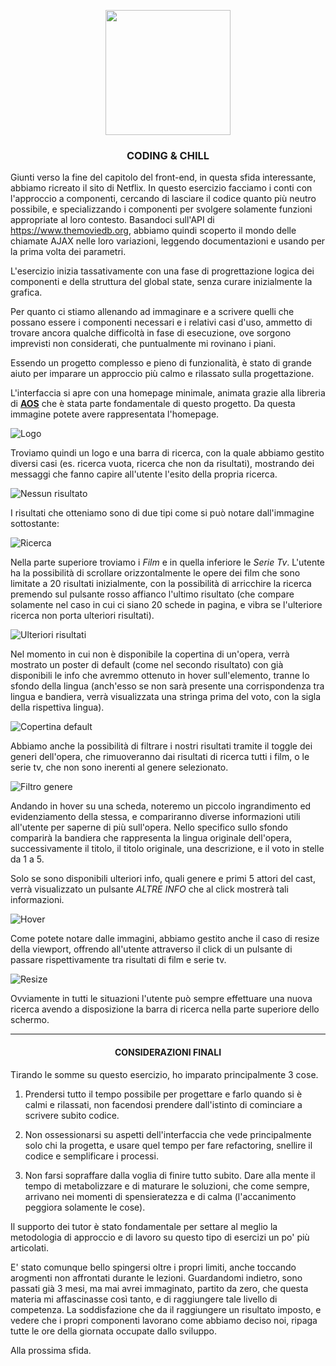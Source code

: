 <p></p>
<p align="center"> 
<img src="https://imgur.com/64Pcke8.jpg" width="200" />
<p>

### <p style="text-align: center;">CODING & CHILL</p>

Giunti verso la fine del capitolo del front-end, in questa sfida interessante, abbiamo ricreato il sito di Netflix. In questo esercizio facciamo i conti con l'approccio a componenti, cercando di lasciare il codice
quanto più neutro possibile, e specializzando i componenti per svolgere solamente funzioni appropriate al loro contesto. Basandoci sull'API di https://www.themoviedb.org, abbiamo quindi scoperto il mondo delle chiamate AJAX nelle loro variazioni, leggendo documentazioni e usando per la prima volta dei parametri.

L'esercizio inizia tassativamente con una fase di progrettazione logica dei componenti e della struttura del global state, senza curare inizialmente la grafica.

Per quanto ci stiamo allenando ad immaginare e a scrivere quelli che possano essere i componenti necessari e i relativi casi d'uso, ammetto di trovare ancora qualche difficoltà in fase di esecuzione, ove sorgono imprevisti non considerati, che puntualmente mi rovinano i piani.

Essendo un progetto complesso e pieno di funzionalità, è stato di grande aiuto per imparare un approccio più calmo e rilassato sulla progettazione.

L'interfaccia si apre con una homepage minimale, animata grazie alla libreria di [**AOS**](https://michalsnik.github.io/aos/) che è stata parte fondamentale di questo progetto. Da questa immagine potete avere rappresentata l'homepage.

![Logo](https://imgur.com/5P7BHRW.gif)

Troviamo quindi un logo e una barra di ricerca, con la quale abbiamo gestito diversi casi (es. ricerca vuota, ricerca che non da risultati), mostrando dei messaggi che fanno capire all'utente l'esito della propria ricerca.

![Nessun risultato](https://imgur.com/VghqAi9.jpg)

I risultati che otteniamo sono di due tipi come si può notare dall'immagine sottostante:

![Ricerca](https://imgur.com/FAFuys6.jpg)

Nella parte superiore troviamo i _Film_ e in quella inferiore le _Serie Tv_. L'utente ha la possibilità di scrollare orizzontalmente le opere dei film che sono limitate a 20 risultati inizialmente, con la possibilità di arricchire la ricerca premendo sul pulsante rosso affianco l'ultimo risultato (che compare solamente nel caso in cui ci siano 20 schede in pagina, e vibra se l'ulteriore ricerca non porta ulteriori risultati).

![Ulteriori risultati](https://imgur.com/j6hLM8H.jpg)

Nel momento in cui non è disponibile la copertina di un'opera, verrà mostrato un poster di default (come nel secondo risultato) con già disponibili le info che avremmo ottenuto in hover sull'elemento, tranne lo sfondo della lingua (anch'esso se non sarà presente una corrispondenza tra lingua e bandiera, verrà visualizzata una stringa prima del voto, con la sigla della rispettiva lingua).

![Copertina default](https://imgur.com/qJTW0qC.jpg)

Abbiamo anche la possibilità di filtrare i nostri risultati tramite il toggle dei generi dell'opera, che rimuoveranno dai risultati di ricerca tutti i film, o le serie tv, che non sono inerenti al genere selezionato.

![Filtro genere](https://imgur.com/QpilJhR.jpg)

Andando in hover su una scheda, noteremo un piccolo ingrandimento ed evidenziamento della stessa, e compariranno diverse informazioni utili all'utente per saperne di più sull'opera. Nello specifico sullo sfondo comparirà la bandiera che rappresenta la lingua originale dell'opera, successivamente il titolo, il titolo originale, una descrizione, e il voto in stelle da 1 a 5.

Solo se sono disponibili ulteriori info, quali genere e primi 5 attori del cast, verrà visualizzato un pulsante _ALTRE INFO_ che al click mostrerà tali informazioni.

![ Hover](https://imgur.com/IZXiVEe.gif)

Come potete notare dalle immagini, abbiamo gestito anche il caso di resize della viewport, offrendo all'utente attraverso il click di un pulsante di passare rispettivamente tra risultati di film e serie tv.

![Resize](https://imgur.com/srnwL0U.jpg)


Ovviamente in tutti le situazioni l'utente può sempre effettuare una nuova ricerca avendo a disposizione la barra di ricerca nella parte superiore dello schermo.

---

#### <p style="text-align: center;">CONSIDERAZIONI FINALI</p>

Tirando le somme su questo esercizio, ho imparato principalmente 3 cose.

1. Prendersi tutto il tempo possibile per progettare e farlo quando si è calmi e rilassati, non facendosi prendere dall'istinto di cominciare a scrivere subito codice.

2. Non ossessionarsi su aspetti dell'interfaccia che vede principalmente solo chi la progetta, e usare quel tempo per fare refactoring, snellire il codice e semplificare i processi.

3. Non farsi sopraffare dalla voglia di finire tutto subito. Dare alla mente il tempo di metabolizzare e di maturare le soluzioni, che come sempre, arrivano nei momenti di spensieratezza e di calma (l'accanimento peggiora solamente le cose).

Il supporto dei tutor è stato fondamentale per settare al meglio la metodologia di approccio e di lavoro su questo tipo di esercizi un po' più articolati.

E' stato comunque bello spingersi oltre i propri limiti, anche toccando arogmenti non affrontati durante le lezioni. Guardandomi indietro, sono passati già 3 mesi, ma mai avrei immaginato, partito da zero, che questa materia mi affascinasse così tanto, e di raggiungere tale livello di competenza. La soddisfazione che da il raggiungere un risultato imposto, e vedere che i propri componenti lavorano come abbiamo deciso noi, ripaga tutte le ore della giornata occupate dallo sviluppo.

Alla prossima sfida.